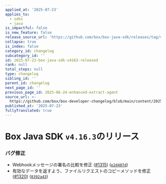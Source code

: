 ```yaml
---
applied_at: '2025-07-23'
applies_to:
  - sdks
  - java
is_impactful: false
is_new_feature: false
release_source_url: 'https://github.com/box/box-java-sdk/releases/tag/v4.16.3'
collapse: true
is_index: false
category_id: changelog
subcategory_id: ''
id: 2025-07-23-box-java-sdk-v4163-released
rank: null
total_steps: null
type: changelog
sibling_id: ''
parent_id: changelog
next_page_id: ''
previous_page_id: 2025-06-24-enhanced-extract-agent
source_url: >-
  https://github.com/box/box-developer-changelog/blob/main/content/2025/07-23-box-java-sdk-v4163-released.md
published_at: '2025-07-23'
fullyTranslated: true
---
```

# Box Java SDK `v4.16.3`のリリース

### バグ修正

* Webhookメッセージの署名の比較を修正 ([#1315][1]) ([`e2d407d`][2])
* 有効なデータを返すよう、ファイルリクエストのコピーメソッドを修正 ([#1320][3]) ([`8392a43`][4])

[1]: https://github.com/box/box-java-sdk/issues/1315

[2]: https://github.com/box/box-java-sdk/commit/e2d407ded3370ffee6eb074044fd562629a904be

[3]: https://github.com/box/box-java-sdk/issues/1320

[4]: https://github.com/box/box-java-sdk/commit/8392a437c1a738bebb4e7d0f84d6bf833c76bdf3
